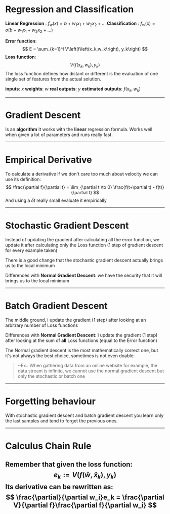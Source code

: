 # Regression and Classification
**Linear Regression** : $f_{w}(x) = b + w_1x_1 + w_2x_2 + \ldots$
**Classification** : $f_{w}(x) = \sigma(b + w_1x_1 + w_2x_2 + \ldots)$

**Error function**:
$$
E = \sum_{k=1}^l V\left(f\left(x_k,w_k\right), y_k\right)
$$
**Loss function**: 
$$
V\left(f\left(x_k,w_k\right), y_k\right)
$$ 
The loss function defines how distant or different is the evaluation of one single set of features from the actual solution.

**inputs**: $x$
**weights**: $w$
**real outputs**: $y$
**estimated outputs**: $f(x_k,w_k)$

---
# Gradient Descent
Is an **algorithm**
It works with the **linear** regression formula.
Works well when given a lot of parameters and runs really fast.

---
# Empirical Derivative
To calculate a derivative if we don't care too much about velocity we can use its definition:
$$
\frac{\partial f}{\partial t} = \lim_{\partial t \to 0} \frac{f(t+\partial t) - f(t)}{\partial t}
$$
And using a $\delta t$ really small evaluate it empirically

---
# Stochastic Gradient Descent
Instead of updating the gradient after calculating all the error function, we update it after calculating only the Loss function (1 step of gradient descent for every example taken)

There is a good change that the stochastic gradient descent actually brings us to the local minimum

Differences with **Normal Gradient Descent**: we have the security that it will brings us to the local minimum

---
# Batch Gradient Descent
The middle ground, i update the gradient (1 step) after looking at an arbitrary number of Loss functions

Differences with **Normal Gradient Descent**: I update the gradient (1 step) after looking at the sum of **all** Loss functions (equal to the Error function)

The Normal gradient descent is the most mathematically correct one, but it's not always the best choice, sometimes is not even doable:
> ~Ex.: When gathering data from an online website for example, the data stream is infinite, we cannot use the normal gradient descent but only the stochastic or batch one

---
# Forgetting behaviour
With stochastic gradient descent and batch gradient descent you learn only the last samples and tend to forget the previous ones.

---
# Calculus Chain Rule
Remember that given the loss function:
$$
e_k := V\left(f\left(\hat{w}, \hat{x}_k\right), y_k\right)
$$
Its derivative can be rewritten as:
$$
\frac{\partial}{\partial w_i}e_k = \frac{\partial V}{\partial f}\frac{\partial f}{\partial w_i}
$$
---
